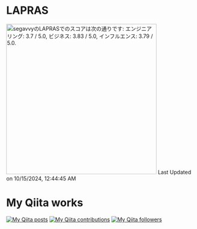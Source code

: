 # LAPRAS
<!--START_SECTION:lapras-card-->
<p ><a href="https://lapras.com/public/segavvy" target="_blank" rel="noopener noreferrer"><img alt="segavvyのLAPRASでのスコアは次の通りです: エンジニアリング: 3.7 / 5.0, ビジネス: 3.83 / 5.0, インフルエンス: 3.79 / 5.0." src="https://lapras-card-generator.vercel.app/api/svg?e=3.7&b=3.83&i=3.79&b1=%23020E27&b2=%230E5593&i1=%23030E21&i2=%231688BF&l=ja" width="400" ></a>  
Last Updated on 10/15/2024, 12:44:45 AM</p>
<!--END_SECTION:lapras-card-->

# My Qiita works
[![My Qiita posts](https://qiita-badge.apiapi.app/s/segavvy/posts.svg)](http://qiita.com/segavvy) [![My Qiita contributions](https://qiita-badge.apiapi.app/s/segavvy/contributions.svg)](http://qiita.com/segavvy) [![My Qiita followers](https://qiita-badge.apiapi.app/s/segavvy/followers.svg)](http://qiita.com/segavvy)


<!--
**segavvy/segavvy** is a ✨ _special_ ✨ repository because its `README.md` (this file) appears on your GitHub profile.

Here are some ideas to get you started:

- 🔭 I’m currently working on ...
- 🌱 I’m currently learning ...
- 👯 I’m looking to collaborate on ...
- 🤔 I’m looking for help with ...
- 💬 Ask me about ...
- 📫 How to reach me: ...
- 😄 Pronouns: ...
- ⚡ Fun fact: ...
-->
